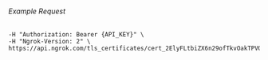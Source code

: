 
###### Example Request
```curl \
-H "Authorization: Bearer {API_KEY}" \
-H "Ngrok-Version: 2" \
https://api.ngrok.com/tls_certificates/cert_2ElyFLtbiZX6n29ofTkvOakTPVO
